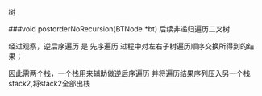 树


###void postorderNoRecursion(BTNode *bt) 后续非递归遍历二叉树

经过观察，逆后序遍历 是 先序遍历 过程中对左右子树遍历顺序交换所得到的结果；

因此需两个栈，一个栈用来辅助做逆后序遍历 并将遍历结果序列压入另一个栈stack2,将stack2全部出栈